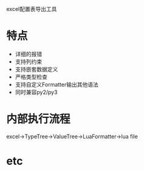 excel配置表导出工具<br>

# 特点
- 详细的报错<br>
- 支持列约束<br>
- 支持嵌套数据定义<br>
- 严格类型检查<br>
- 支持自定义Formatter输出其他语法
- 同时兼容py2/py3

# 内部执行流程
excel->TypeTree->ValueTree->LuaFormatter->lua file<br>

# etc
